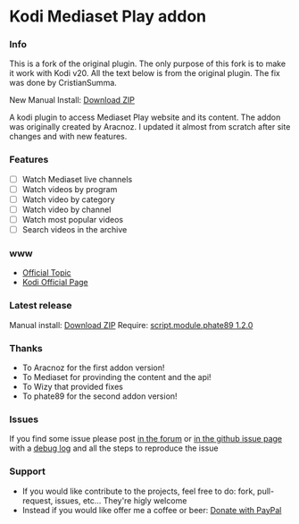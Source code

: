 
Kodi Mediaset Play addon
===================================

### Info
This is a fork of the original plugin. The only purpose of this fork is to make it work with Kodi v20.
All the text below is from the original plugin.
The fix was done by CristianSumma.

New Manual Install: [Download ZIP](https://github.com/CristianSumma/Mediaset-Play-plugin.video.videomediaset/releases/download/2.0.10/Mediaset-Play-plugin.2.0.10.zip)


A kodi plugin to access Mediaset Play website and its content.
The addon was originally created by Aracnoz. I updated it almost from scratch after site changes and with new features.

### Features
- [ ] Watch Mediaset live channels
- [ ] Watch videos by program
- [ ] Watch video by category
- [ ] Watch video by channel
- [ ] Watch most popular videos
- [ ] Search videos in the archive

### www
* [Official Topic](http://forum.xbmc.org/showthread.php?tid=292876)
* [Kodi Official Page](http://addons.kodi.tv/show/plugin.video.videomediaset/)

### Latest release
Manual install: [Download ZIP](https://github.com/phate89/Mediaset-Play-plugin.video.videomediaset/releases)
Require: [script.module.phate89 1.2.0](https://github.com/phate89/script.module.phate89/releases/download/1.2.0/script.module.phate89-1.2.0.zip)

### Thanks
* To Aracnoz for the first addon version!
* To Mediaset for provinding the content and the api!
* To Wizy that provided fixes
* To phate89 for the second addon version!

### Issues
If you find some issue please post [in the forum](http://forum.xbmc.org/showthread.php?tid=292876) or [in the github issue page](https://github.com/phate89/Mediaset-Play-plugin.video.videomediaset/issues) with a [debug log](http://kodi.wiki/view/Debug_Log) and all the steps to reproduce the issue

### Support
* If you would like contribute to the projects, feel free to do: fork, pull-request, issues, etc... They're higly welcome
* Instead if you would like offer me a coffee or beer: [Donate with PayPal](https://www.paypal.com/cgi-bin/webscr?cmd=_donations&business=JD4LD62T6EJRS&lc=GB&item_name=phate89%20Kodi%20Addons&currency_code=USD&bn=PP%2dDonationsBF%3abtn_donate_LG%2egif%3aNonHosted)
